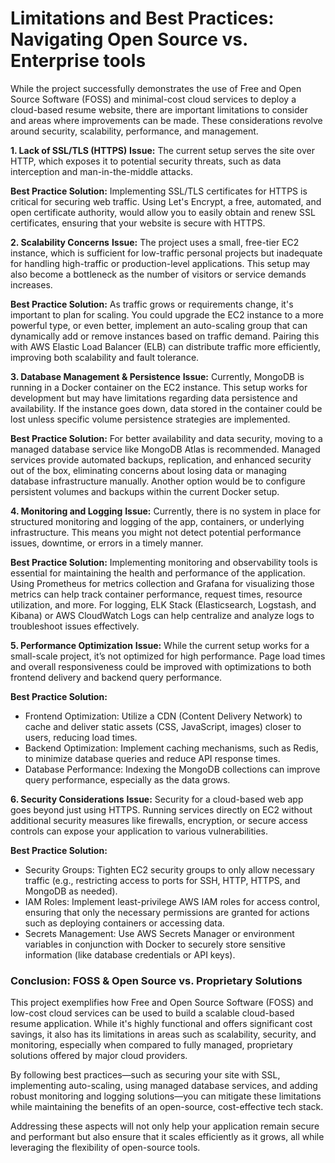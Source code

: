 # Limitations and Best Practices: Navigating Open Source vs. Enterprise tools 
While the project successfully demonstrates the use of Free and Open Source Software (FOSS) and minimal-cost cloud services to deploy a cloud-based resume website, there are important limitations to consider and areas where improvements can be made. These considerations revolve around security, scalability, performance, and management.

**1. Lack of SSL/TLS (HTTPS)**
**Issue:** The current setup serves the site over HTTP, which exposes it to potential security threats, such as data interception and man-in-the-middle attacks.

**Best Practice Solution:** Implementing SSL/TLS certificates for HTTPS is critical for securing web traffic. Using Let's Encrypt, a free, automated, and open certificate authority, would allow you to easily obtain and renew SSL certificates, ensuring that your website is secure with HTTPS.

**2. Scalability Concerns**
**Issue:** The project uses a small, free-tier EC2 instance, which is sufficient for low-traffic personal projects but inadequate for handling high-traffic or production-level applications. This setup may also become a bottleneck as the number of visitors or service demands increases.

**Best Practice Solution:** As traffic grows or requirements change, it's important to plan for scaling. You could upgrade the EC2 instance to a more powerful type, or even better, implement an auto-scaling group that can dynamically add or remove instances based on traffic demand. Pairing this with AWS Elastic Load Balancer (ELB) can distribute traffic more efficiently, improving both scalability and fault tolerance.

**3. Database Management & Persistence**
**Issue:** Currently, MongoDB is running in a Docker container on the EC2 instance. This setup works for development but may have limitations regarding data persistence and availability. If the instance goes down, data stored in the container could be lost unless specific volume persistence strategies are implemented.

**Best Practice Solution:** For better availability and data security, moving to a managed database service like MongoDB Atlas is recommended. Managed services provide automated backups, replication, and enhanced security out of the box, eliminating concerns about losing data or managing database infrastructure manually. Another option would be to configure persistent volumes and backups within the current Docker setup.

**4. Monitoring and Logging**
**Issue:** Currently, there is no system in place for structured monitoring and logging of the app, containers, or underlying infrastructure. This means you might not detect potential performance issues, downtime, or errors in a timely manner.

**Best Practice Solution:** Implementing monitoring and observability tools is essential for maintaining the health and performance of the application. Using Prometheus for metrics collection and Grafana for visualizing those metrics can help track container performance, request times, resource utilization, and more. For logging, ELK Stack (Elasticsearch, Logstash, and Kibana) or AWS CloudWatch Logs can help centralize and analyze logs to troubleshoot issues effectively.

**5. Performance Optimization**
**Issue:** While the current setup works for a small-scale project, it’s not optimized for high performance. Page load times and overall responsiveness could be improved with optimizations to both frontend delivery and backend query performance.

**Best Practice Solution:**
- Frontend Optimization: Utilize a CDN (Content Delivery Network) to cache and deliver static assets (CSS, JavaScript, images) closer to users, reducing load times.
- Backend Optimization: Implement caching mechanisms, such as Redis, to minimize database queries and reduce API response times.
- Database Performance: Indexing the MongoDB collections can improve query performance, especially as the data grows.

**6. Security Considerations**
**Issue:** Security for a cloud-based web app goes beyond just using HTTPS. Running services directly on EC2 without additional security measures like firewalls, encryption, or secure access controls can expose your application to various vulnerabilities.

**Best Practice Solution:**
- Security Groups: Tighten EC2 security groups to only allow necessary traffic (e.g., restricting access to ports for SSH, HTTP, HTTPS, and MongoDB as needed).
- IAM Roles: Implement least-privilege AWS IAM roles for access control, ensuring that only the necessary permissions are granted for actions such as deploying containers or accessing data.
- Secrets Management: Use AWS Secrets Manager or environment variables in conjunction with Docker to securely store sensitive information (like database credentials or API keys).

### **Conclusion: FOSS & Open Source vs. Proprietary Solutions**
This project exemplifies how Free and Open Source Software (FOSS) and low-cost cloud services can be used to build a scalable cloud-based resume application. While it's highly functional and offers significant cost savings, it also has its limitations in areas such as scalability, security, and monitoring, especially when compared to fully managed, proprietary solutions offered by major cloud providers.

By following best practices—such as securing your site with SSL, implementing auto-scaling, using managed database services, and adding robust monitoring and logging solutions—you can mitigate these limitations while maintaining the benefits of an open-source, cost-effective tech stack.

Addressing these aspects will not only help your application remain secure and performant but also ensure that it scales efficiently as it grows, all while leveraging the flexibility of open-source tools.